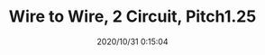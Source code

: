 ﻿---
layout: post 
title: Wire to Wire, 2 Circuit, Pitch1.25
tags: FN125
categories: wire-harness
overview: Wire to Wire, 2 Circuit, Pitch1.25
part_number: 3-125-02
thumb_img: static/202010/452-thumb-20201031081600.jpg
small_img: static/202010/452-20201031081600.jpg
date: 2020/10/31 0:15:04
---



